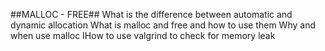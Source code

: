 ##MALLOC - FREE##
What is the difference between automatic and dynamic allocation
What is malloc and free and how to use them
Why and when use malloc
IHow to use valgrind to check for memory leak
